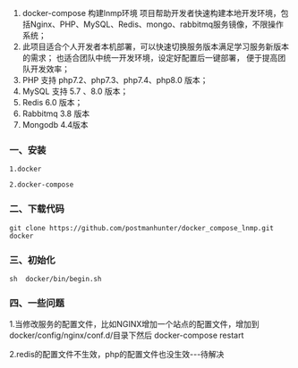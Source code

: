 1. docker-compose 构建lnmp环境 项目帮助开发者快速构建本地开发环境，包括Nginx、PHP、MySQL、Redis、mongo、rabbitmq服务镜像，不限操作系统；
2. 此项目适合个人开发者本机部署，可以快速切换服务版本满足学习服务新版本的需求； 也适合团队中统一开发环境，设定好配置后一键部署， 便于提高团队开发效率；
2. PHP 支持 php7.2、php7.3、php7.4、php8.0 版本；
3. MySQL 支持 5.7 、8.0 版本；
4. Redis 6.0 版本；
5. Rabbitmq 3.8 版本
6. Mongodb 4.4版本

### 一、安装

```
1.docker

2.docker-compose

```

### 二、下载代码

```
git clone https://github.com/postmanhunter/docker_compose_lnmp.git docker

```
### 三、初始化

```
sh  docker/bin/begin.sh

```

### 四、一些问题
1.当修改服务的配置文件，比如NGINX增加一个站点的配置文件，增加到docker/config/nginx/conf.d/目录下然后  docker-compose restart

2.redis的配置文件不生效，php的配置文件也没生效---待解决

